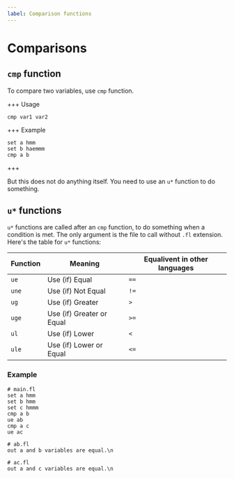 ```yaml
---
label: Comparison functions
---
```


# Comparisons
## `cmp` function
To compare two variables, use `cmp` function.

+++ Usage
```
cmp var1 var2
```
+++ Example
```
set a hmm
set b haemmm
cmp a b
```
+++

But this does not do anything itself. You need to use an `u*` function to do something.

## `u*` functions
`u*` functions are called after an `cmp` function, to do something when a condition is met. The only argument is the file to call without `.fl` extension.<br/>
Here's the table for `u*` functions:

| Function | Meaning | Equalivent in other languages |
| -------- | ------- | ----------------------------- |
| `ue` | Use (if) Equal | `==` |
| `une` | Use (if) Not Equal | `!=` |
| `ug` | Use (if) Greater | `>` |
| `uge` | Use (if) Greater or Equal | `>=` |
| `ul` | Use (if) Lower | `<` |
| `ule` | Use (if) Lower or Equal | `<=` |

### Example
```
# main.fl
set a hmm
set b hmm
set c hmmm
cmp a b
ue ab
cmp a c
ue ac

# ab.fl
out a and b variables are equal.\n

# ac.fl
out a and c variables are equal.\n
```